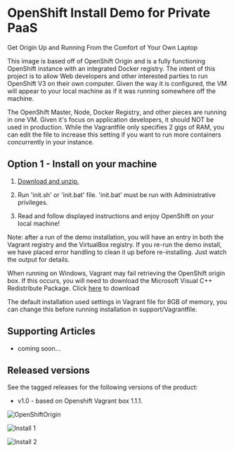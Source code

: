 OpenShift Install Demo for Private PaaS
=======================================
Get Origin Up and Running From the Comfort of Your Own Laptop

This image is based off of OpenShift Origin and is a fully functioning OpenShift instance with an integrated Docker registry. The
intent of this project is to allow Web developers and other interested parties to run OpenShift V3 on their own computer. Given the
way it is configured, the VM will appear to your local machine as if it was running somewhere off the machine.
 
The OpenShift Master, Node, Docker Registry, and other pieces are running in one VM. Given it's focus on application developers, it
should NOT be used in production. While the Vagrantfile only specifies 2 gigs of RAM, you can edit the file to increase this setting
if you want to run more containers concurrently in your instance.


Option 1 - Install on your machine
----------------------------------
1. [Download and unzip.](https://github.com/eschabell/openshift-install-demo/archive/master.zip)

2. Run 'init.sh' or 'init.bat' file. 'init.bat' must be run with Administrative privileges.

3. Read and follow displayed instructions and enjoy OpenShift on your local machine!

Note: after a run of the demo installation, you will have an entry in both the Vagrant registry
and the VirtualBox registry. If you re-run the demo install, we have placed error handling to clean
it up before re-installing. Just watch the output for details.

When running on Windows, Vagrant may fail retrieving the OpenShift origin box. If this occurs, you will need to download the Microsoft Visual C++ Redistribute Package. Click [here](https://www.microsoft.com/en-us/download/confirmation.aspx?id=8328) to download

The default installation used settings in Vagrant file for 8GB of memory, you can change this before
running installation in support/Vagrantfile.


Supporting Articles
-------------------
- coming soon...


Released versions
-----------------
See the tagged releases for the following versions of the product:

- v1.0 - based on Openshift Vagrant box 1.1.1.

![OpenShiftOrigin](https://github.com/eschabell/openshift-install-demo/blob/master/docs/demo-images/openshift-origin.png?raw=true)

![Install 1](https://github.com/eschabell/openshift-install-demo/blob/master/docs/demo-images/install-1.png?raw=true)

![Install 2](https://github.com/eschabell/openshift-install-demo/blob/master/docs/demo-images/install-2.png?raw=true)
